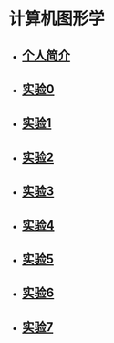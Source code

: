 # 计算机图形学

* ## [个人简介]()  

* ## [实验0](https://itachi-zyt.github.io/little%20dog.png)  
 
* ## [实验1](https://itachi-zyt.github.io/%E5%AE%9E%E9%AA%8C%E4%B8%80.html)

* ## [实验2](https://itachi-zyt.github.io/201812213501021/index.html)    

* ## [实验3](https://itachi-zyt.github.io/201812213501021/index.html)   
 
* ## [实验4]()

* ## [实验5]() 

* ## [实验6]() 

* ## [实验7]() 


